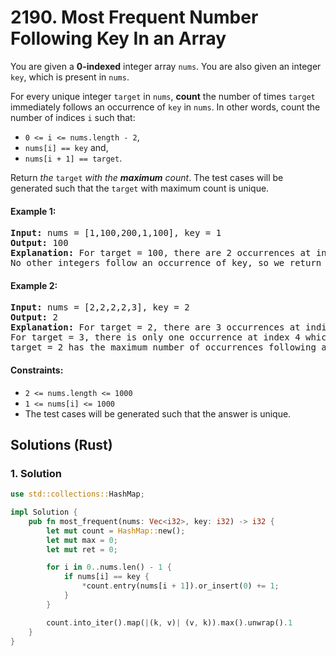 # 2190. Most Frequent Number Following Key In an Array
You are given a **0-indexed** integer array `nums`. You are also given an integer `key`, which is present in `nums`.

For every unique integer `target` in `nums`, **count** the number of times `target` immediately follows an occurrence of `key` in `nums`. In other words, count the number of indices `i` such that:
* `0 <= i <= nums.length - 2`,
* `nums[i] == key` and,
* `nums[i + 1] == target`.

Return *the* `target` *with the **maximum** count*. The test cases will be generated such that the `target` with maximum count is unique.

#### Example 1:
<pre>
<strong>Input:</strong> nums = [1,100,200,1,100], key = 1
<strong>Output:</strong> 100
<strong>Explanation:</strong> For target = 100, there are 2 occurrences at indices 1 and 4 which follow an occurrence of key.
No other integers follow an occurrence of key, so we return 100.
</pre>

#### Example 2:
<pre>
<strong>Input:</strong> nums = [2,2,2,2,3], key = 2
<strong>Output:</strong> 2
<strong>Explanation:</strong> For target = 2, there are 3 occurrences at indices 1, 2, and 3 which follow an occurrence of key.
For target = 3, there is only one occurrence at index 4 which follows an occurrence of key.
target = 2 has the maximum number of occurrences following an occurrence of key, so we return 2.
</pre>

#### Constraints:
* `2 <= nums.length <= 1000`
* `1 <= nums[i] <= 1000`
* The test cases will be generated such that the answer is unique.

## Solutions (Rust)

### 1. Solution
```Rust
use std::collections::HashMap;

impl Solution {
    pub fn most_frequent(nums: Vec<i32>, key: i32) -> i32 {
        let mut count = HashMap::new();
        let mut max = 0;
        let mut ret = 0;

        for i in 0..nums.len() - 1 {
            if nums[i] == key {
                *count.entry(nums[i + 1]).or_insert(0) += 1;
            }
        }

        count.into_iter().map(|(k, v)| (v, k)).max().unwrap().1
    }
}
```
